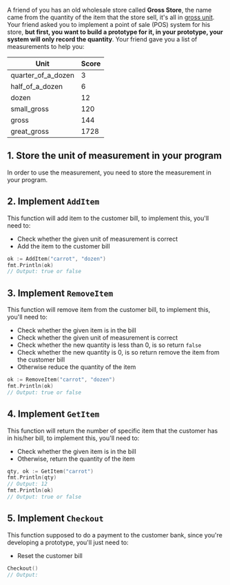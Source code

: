 A friend of you has an old wholesale store called **Gross Store**, the name came from the quantity of the item that the store sell, it's all in [gross unit][gross-unit]. Your friend asked you to implement a point of sale (POS) system for his store, **but first, you want to build a prototype for it, in your prototype, your system will only record the quantity**. Your friend gave you a list of measurements to help you:

| Unit               | Score |
| ------------------ | ----- |
| quarter_of_a_dozen | 3     |
| half_of_a_dozen    | 6     |
| dozen              | 12    |
| small_gross        | 120   |
| gross              | 144   |
| great_gross        | 1728  |

## 1. Store the unit of measurement in your program

In order to use the measurement, you need to store the measurement in your program.

## 2. Implement `AddItem`

This function will add item to the customer bill, to implement this, you'll need to:

- Check whether the given unit of measurement is correct
- Add the item to the customer bill

```go
ok := AddItem("carrot", "dozen")
fmt.Println(ok)
// Output: true or false
```

## 3. Implement `RemoveItem`

This function will remove item from the customer bill, to implement this, you'll need to:

- Check whether the given item is in the bill
- Check whether the given unit of measurement is correct
- Check whether the new quantity is less than 0, is so return `false`
- Check whether the new quantity is 0, is so return remove the item from the customer bill
- Otherwise reduce the quantity of the item

```go
ok := RemoveItem("carrot", "dozen")
fmt.Println(ok)
// Output: true or false
```

## 4. Implement `GetItem`

This function will return the number of specific item that the customer has in his/her bill, to implement this, you'll need to:

- Check whether the given item is in the bill
- Otherwise, return the quantity of the item

```go
qty, ok := GetItem("carrot")
fmt.Println(qty)
// Output: 12
fmt.Println(ok)
// Output: true or false
```

## 5. Implement `Checkout`

This function supposed to do a payment to the customer bank, since you're developing a prototype, you'll just need to:

- Reset the customer bill

```go
Checkout()
// Output:
```

[gross-unit]: https://en.wikipedia.org/wiki/Gross_(unit)
